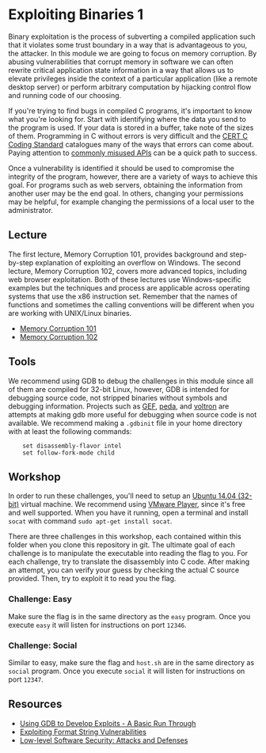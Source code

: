 # Exploiting Binaries 1
Binary exploitation is the process of subverting a compiled application such that it violates some trust boundary in a way that is advantageous to you, the attacker. In this module we are going to focus on memory corruption. By abusing vulnerabilities that corrupt memory in software we can often rewrite critical application state information in a way that allows us to elevate privileges inside the context of a particular application (like a remote desktop server) or perform arbitrary computation by hijacking control flow and running code of our choosing.

If you're trying to find bugs in compiled C programs, it's important to know what you're looking for. Start with identifying where the data you send to the program is used. If your data is stored in a buffer, take note of the sizes of them. Programming in C without errors is very difficult and the [CERT C Coding Standard](https://wiki.sei.cmu.edu/confluence/display/c/SEI+CERT+C+Coding+Standard) catalogues many of the ways that errors can come about. Paying attention to [commonly misused APIs](https://stackoverflow.com/questions/4588581/which-functions-in-the-c-standard-library-commonly-encourage-bad-practice) can be a quick path to success.

Once a vulnerability is identified it should be used to compromise the integrity of the program, however, there are a variety of ways to achieve this goal. For programs such as web servers, obtaining the information from another user may be the end goal. In others, changing your permissions may be helpful, for example changing the permissions of a local user to the administrator.

## Lecture
The first lecture, Memory Corruption 101, provides background and step-by-step explanation of exploiting an overflow on Windows. The second lecture, Memory Corruption 102, covers more advanced topics, including web browser exploitation. Both of these lectures use Windows-specific examples but the techniques and process are applicable across operating systems that use the x86 instruction set. Remember that the names of functions and sometimes the calling conventions will be different when you are working with UNIX/Linux binaries.
* [Memory Corruption 101](https://vimeo.com/31348274)
* [Memory Corruption 102](https://vimeo.com/31831062)

## Tools
We recommend using GDB to debug the challenges in this module since all of them are compiled for 32-bit Linux, however, GDB is intended for debugging source code, not stripped binaries without symbols and debugging information. Projects such as [GEF](https://github.com/hugsy/gef), [peda](https://code.google.com/p/peda/), and [voltron](https://github.com/snarez/voltron) are attempts at making gdb more useful for debugging when source code is not available.  We recommend making a `.gdbinit` file in your home directory with at least the following commands:
```
    set disassembly-flavor intel
    set follow-fork-mode child
```

## Workshop
In order to run these challenges, you'll need to setup an [Ubuntu 14.04 (32-bit)](https://www.ubuntu.com/download/desktop/thank-you?country=US&version=14.04&architecture=i386) virtual machine. We recommend using [VMware Player](https://my.vmware.com/web/vmware/free#desktop_end_user_computing/vmware_player/6_0), since it's free and well supported. When you have it running, open a terminal and install `socat` with command `sudo apt-get install socat`.

There are three challenges in this workshop, each contained within this folder when you clone this repository in git. The ultimate goal of each challenge is to manipulate the executable into reading the flag to you. For each challenge, try to translate the disassembly into C code. After making an attempt, you can verify your guess by checking the actual C source provided. Then, try to exploit it to read you the flag.

### Challenge: Easy
Make sure the flag is in the same directory as the `easy` program. Once you execute `easy` it will listen for instructions on port `12346`.

### Challenge: Social
Similar to easy, make sure the flag and `host.sh` are in the same directory as `social` program. Once you execute `social` it will listen for instructions on port `12347`.

## Resources
* [Using GDB to Develop Exploits - A Basic Run Through](https://www.exploit-db.com/papers/13205/)
* [Exploiting Format String Vulnerabilities](./references/formatstring-1.2.pdf)
* [Low-level Software Security: Attacks and Defenses](./references/tr-2007-153.pdf)
